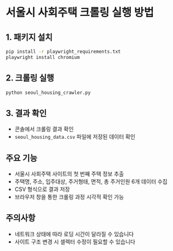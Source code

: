 # 서울시 사회주택 크롤링 실행 방법

## 1. 패키지 설치
```bash
pip install -r playwright_requirements.txt
playwright install chromium
```

## 2. 크롤링 실행
```bash
python seoul_housing_crawler.py
```

## 3. 결과 확인
- 콘솔에서 크롤링 결과 확인
- `seoul_housing_data.csv` 파일에 저장된 데이터 확인

## 주요 기능
- 서울시 사회주택 사이트의 첫 번째 주택 정보 추출
- 주택명, 주소, 입주대상, 주거형태, 면적, 총 주거인원 6개 데이터 수집
- CSV 형식으로 결과 저장
- 브라우저 창을 통한 크롤링 과정 시각적 확인 가능

## 주의사항
- 네트워크 상태에 따라 로딩 시간이 달라질 수 있습니다
- 사이트 구조 변경 시 셀렉터 수정이 필요할 수 있습니다
